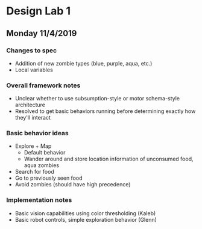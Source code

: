 # Design Lab 1
## Monday 11/4/2019

### Changes to spec
* Addition of new zombie types (blue, purple, aqua, etc.)
* Local variables

### Overall framework notes
* Unclear whether to use subsumption-style or motor schema-style architecture
* Resolved to get basic behaviors running before determining exactly how they'll interact

### Basic behavior ideas
* Explore + Map
  - Default behavior
  - Wander around and store location information of unconsumed food, aqua zombies
* Search for food
* Go to previously seen food
* Avoid zombies (should have high precedence)

### Implementation notes
* Basic vision capabilities using color thresholding (Kaleb)
* Basic robot controls, simple exploration behavior (Glenn)
